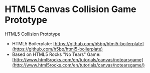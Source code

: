 # HTML5 Canvas Collision Game Prototype

HTML5 Collision Prototype

* HTML5 Boilerplate: [https://github.com/h5bp/html5-boilerplate](https://github.com/h5bp/html5-boilerplate)
* Based on HTML5 Rocks "No Tears" Game: [http://www.html5rocks.com/en/tutorials/canvas/notearsgame](http://www.html5rocks.com/en/tutorials/canvas/notearsgame/)

